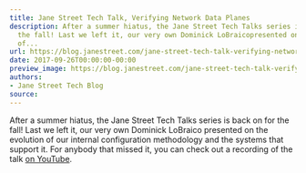 ```yaml
---
title: Jane Street Tech Talk, Verifying Network Data Planes
description: After a summer hiatus, the Jane Street Tech Talks series is back onfor
  the fall! Last we left it, our very own Dominick LoBraicopresented on the evolution
  of...
url: https://blog.janestreet.com/jane-street-tech-talk-verifying-network-data-planes/
date: 2017-09-26T00:00:00-00:00
preview_image: https://blog.janestreet.com/jane-street-tech-talk-verifying-network-data-planes/tech-talk-nate-foster.png
authors:
- Jane Street Tech Blog
source:
---
```


<p>After a summer hiatus, the Jane Street Tech Talks series is back on
for the fall! Last we left it, our very own Dominick LoBraico
presented on the evolution of our internal configuration methodology
and the systems that support it. For anybody that missed it, you can
check out a recording of the talk <a href="https://www.youtube.com/watch?v=0pX7-AG52BU">on YouTube</a>.</p>


